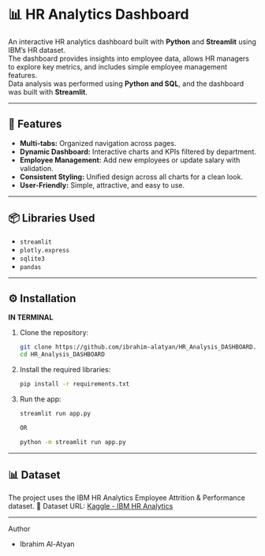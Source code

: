 # 📊 HR Analytics Dashboard

An interactive HR analytics dashboard built with **Python** and **Streamlit** using IBM’s HR dataset.  
The dashboard provides insights into employee data, allows HR managers to explore key metrics, and includes simple employee management features.  
Data analysis was performed using **Python and SQL**, and the dashboard was built with **Streamlit**.

---

## 🚀 Features
- **Multi-tabs:** Organized navigation across pages.  
- **Dynamic Dashboard:** Interactive charts and KPIs filtered by department.  
- **Employee Management:** Add new employees or update salary with validation.  
- **Consistent Styling:** Unified design across all charts for a clean look.  
- **User-Friendly:** Simple, attractive, and easy to use.

---

## 📦 Libraries Used
- `streamlit`  
- `plotly.express`  
- `sqlite3`  
- `pandas`  

---

## ⚙️ Installation
**IN TERMINAL**

1. Clone the repository:
   ```bash
   git clone https://github.com/ibrahim-alatyan/HR_Analysis_DASHBOARD.git
   cd HR_Analysis_DASHBOARD

2. Install the required libraries:
    ```bash
    pip install -r requirements.txt

3. Run the app:
    ```bash
    streamlit run app.py

    OR

    python -m streamlit run app.py

---

## 📊 Dataset

The project uses the IBM HR Analytics Employee Attrition & Performance dataset.
🔗 Dataset URL: [Kaggle - IBM HR Analytics](https://www.kaggle.com/datasets/pavansubhasht/ibm-hr-analytics-attrition-dataset)

---

Author
- Ibrahim Al-Atyan